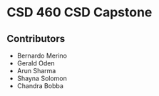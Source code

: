 # CSD 460 CSD Capstone
## Contributors
* Bernardo Merino
* Gerald Oden
* Arun Sharma
* Shayna Solomon
* Chandra Bobba
